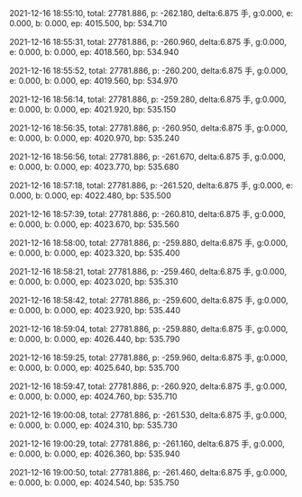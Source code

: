 2021-12-16 18:55:10, total: 27781.886, p: -262.180, delta:6.875 手, g:0.000, e: 0.000, b: 0.000, ep: 4015.500, bp: 534.710

2021-12-16 18:55:31, total: 27781.886, p: -260.960, delta:6.875 手, g:0.000, e: 0.000, b: 0.000, ep: 4018.560, bp: 534.940

2021-12-16 18:55:52, total: 27781.886, p: -260.200, delta:6.875 手, g:0.000, e: 0.000, b: 0.000, ep: 4019.560, bp: 534.970

2021-12-16 18:56:14, total: 27781.886, p: -259.280, delta:6.875 手, g:0.000, e: 0.000, b: 0.000, ep: 4021.920, bp: 535.150

2021-12-16 18:56:35, total: 27781.886, p: -260.950, delta:6.875 手, g:0.000, e: 0.000, b: 0.000, ep: 4020.970, bp: 535.240

2021-12-16 18:56:56, total: 27781.886, p: -261.670, delta:6.875 手, g:0.000, e: 0.000, b: 0.000, ep: 4023.770, bp: 535.680

2021-12-16 18:57:18, total: 27781.886, p: -261.520, delta:6.875 手, g:0.000, e: 0.000, b: 0.000, ep: 4022.480, bp: 535.500

2021-12-16 18:57:39, total: 27781.886, p: -260.810, delta:6.875 手, g:0.000, e: 0.000, b: 0.000, ep: 4023.670, bp: 535.560

2021-12-16 18:58:00, total: 27781.886, p: -259.880, delta:6.875 手, g:0.000, e: 0.000, b: 0.000, ep: 4023.320, bp: 535.400

2021-12-16 18:58:21, total: 27781.886, p: -259.460, delta:6.875 手, g:0.000, e: 0.000, b: 0.000, ep: 4023.020, bp: 535.310

2021-12-16 18:58:42, total: 27781.886, p: -259.600, delta:6.875 手, g:0.000, e: 0.000, b: 0.000, ep: 4023.920, bp: 535.440

2021-12-16 18:59:04, total: 27781.886, p: -259.880, delta:6.875 手, g:0.000, e: 0.000, b: 0.000, ep: 4026.440, bp: 535.790

2021-12-16 18:59:25, total: 27781.886, p: -259.960, delta:6.875 手, g:0.000, e: 0.000, b: 0.000, ep: 4025.640, bp: 535.700

2021-12-16 18:59:47, total: 27781.886, p: -260.920, delta:6.875 手, g:0.000, e: 0.000, b: 0.000, ep: 4024.760, bp: 535.710

2021-12-16 19:00:08, total: 27781.886, p: -261.530, delta:6.875 手, g:0.000, e: 0.000, b: 0.000, ep: 4024.310, bp: 535.730

2021-12-16 19:00:29, total: 27781.886, p: -261.160, delta:6.875 手, g:0.000, e: 0.000, b: 0.000, ep: 4026.360, bp: 535.940

2021-12-16 19:00:50, total: 27781.886, p: -261.460, delta:6.875 手, g:0.000, e: 0.000, b: 0.000, ep: 4024.540, bp: 535.750
